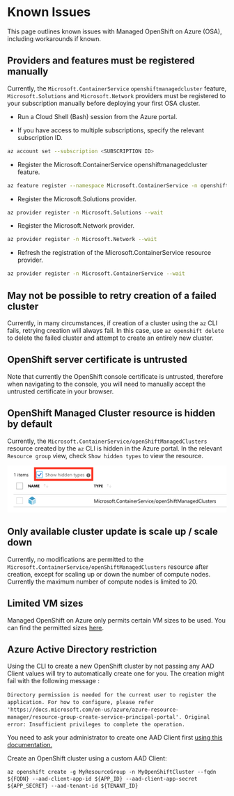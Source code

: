# Known Issues

This page outlines known issues with Managed OpenShift on Azure (OSA), including
workarounds if known.

## Providers and features must be registered manually

Currently, the `Microsoft.ContainerService` `openshiftmanagedcluster` feature, `Microsoft.Solutions` and `Microsoft.Network` providers must be registered to your subscription manually before deploying your first OSA cluster.

- Run a Cloud Shell (Bash) session from the Azure portal.

- If you have access to multiple subscriptions, specify the relevant
  subscription ID.

```bash
az account set --subscription <SUBSCRIPTION ID>
```

- Register the Microsoft.ContainerService openshiftmanagedcluster feature.

```bash
az feature register --namespace Microsoft.ContainerService -n openshiftmanagedcluster
```

- Register the Microsoft.Solutions provider.

```bash
az provider register -n Microsoft.Solutions --wait
```

- Register the Microsoft.Network provider.

```bash
az provider register -n Microsoft.Network --wait
```

- Refresh the registration of the Microsoft.ContainerService resource provider.

```bash
az provider register -n Microsoft.ContainerService --wait
```

## May not be possible to retry creation of a failed cluster

Currently, in many circumstances, if creation of a cluster using the `az` CLI
fails, retrying creation will always fail. In this case, use `az openshift delete` to delete the failed cluster and attempt to create an entirely new
cluster.

## OpenShift server certificate is untrusted

Note that currently the OpenShift console certificate is untrusted, therefore
when navigating to the console, you will need to manually accept the untrusted
certificate in your browser.

## OpenShift Managed Cluster resource is hidden by default

Currently, the `Microsoft.ContainerService/openShiftManagedClusters` resource
created by the `az` CLI is hidden in the Azure portal. In the relevant
`Resource group` view, check `Show hidden types` to view the resource.

![Hidden Type](./media/OSA_Portal_HiddenType.png)

## Only available cluster update is scale up / scale down

Currently, no modifications are permitted to the
`Microsoft.ContainerService/openShiftManagedClusters` resource after creation,
except for scaling up or down the number of compute nodes. Currently the
maximum number of compute nodes is limited to 20.

## Limited VM sizes

Managed OpenShift on Azure only permits certain VM sizes to be used. You can
find the permitted sizes [here](./supported-resources.md#azure--vm-sizes).

## Azure Active Directory restriction

Using the CLI to create a new OpenShift cluster by not passing any AAD Client values will try to automatically create one for you. The creation might fail with the following message :

`Directory permission is needed for the current user to register the application. For how to configure, please refer 'https://docs.microsoft.com/en-us/azure/azure-resource-manager/resource-group-create-service-principal-portal'. Original error: Insufficient privileges to complete the operation.`

You need to ask your administrator to create one AAD Client first [using this documentation.](./aas-application-configuration.md)

Create an OpenShift cluster using a custom AAD Client:

```
az openshift create -g MyResourceGroup -n MyOpenShiftCluster --fqdn ${FQDN} --aad-client-app-id ${APP_ID} --aad-client-app-secret ${APP_SECRET} --aad-tenant-id ${TENANT_ID}
```
